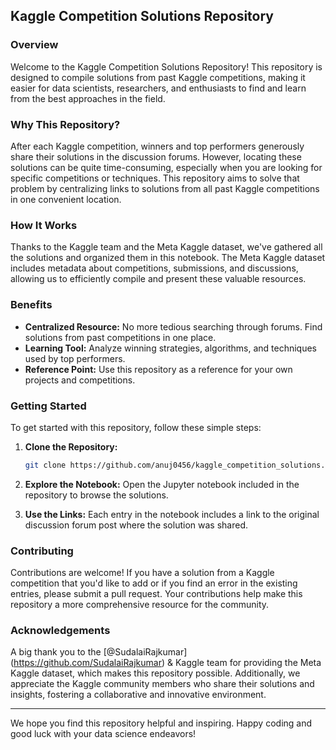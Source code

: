 ## Kaggle Competition Solutions Repository

### Overview

Welcome to the Kaggle Competition Solutions Repository! This repository is designed to compile solutions from past Kaggle competitions, making it easier for data scientists, researchers, and enthusiasts to find and learn from the best approaches in the field.

### Why This Repository?

After each Kaggle competition, winners and top performers generously share their solutions in the discussion forums. However, locating these solutions can be quite time-consuming, especially when you are looking for specific competitions or techniques. This repository aims to solve that problem by centralizing links to solutions from all past Kaggle competitions in one convenient location.

### How It Works

Thanks to the Kaggle team and the Meta Kaggle dataset, we've gathered all the solutions and organized them in this notebook. The Meta Kaggle dataset includes metadata about competitions, submissions, and discussions, allowing us to efficiently compile and present these valuable resources.

### Benefits

- **Centralized Resource:** No more tedious searching through forums. Find solutions from past competitions in one place.
- **Learning Tool:** Analyze winning strategies, algorithms, and techniques used by top performers.
- **Reference Point:** Use this repository as a reference for your own projects and competitions.

### Getting Started

To get started with this repository, follow these simple steps:

1. **Clone the Repository:**

   ```bash
   git clone https://github.com/anuj0456/kaggle_competition_solutions.git
   ```

2. **Explore the Notebook:**
   Open the Jupyter notebook included in the repository to browse the solutions.

3. **Use the Links:**
   Each entry in the notebook includes a link to the original discussion forum post where the solution was shared.

### Contributing

Contributions are welcome! If you have a solution from a Kaggle competition that you'd like to add or if you find an error in the existing entries, please submit a pull request. Your contributions help make this repository a more comprehensive resource for the community.

### Acknowledgements

A big thank you to the [@SudalaiRajkumar] (https://github.com/SudalaiRajkumar) & Kaggle team for providing the Meta Kaggle dataset, which makes this repository possible. Additionally, we appreciate the Kaggle community members who share their solutions and insights, fostering a collaborative and innovative environment.

---

We hope you find this repository helpful and inspiring. Happy coding and good luck with your data science endeavors!
